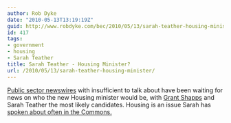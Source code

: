 ```yaml
---
author: Rob Dyke
date: "2010-05-13T13:19:19Z"
guid: http://www.robdyke.com/bec/2010/05/13/sarah-teather-housing-minister/
id: 417
tags:
- government
- housing
- Sarah Teather
title: Sarah Teather - Housing Minister?
url: /2010/05/13/sarah-teather-housing-minister/
---
```

[Public sector newswires](http://www.24dash.com/news/Housing/2010-05-12-Housing-minister-missing-from-first-coalition-Cabinet) with insufficient to talk about have been waiting for news on who the new Housing minister would be, with [Grant Shapps](http://www.theyworkforyou.com/mp/grant_shapps/welwyn_hatfield "TWFY.com") and Sarah Teather the most likely candidates. Housing is an issue Sarah has [spoken about often in the Commons.](http://www.theyworkforyou.com/search/?s=housing&pid=11350)